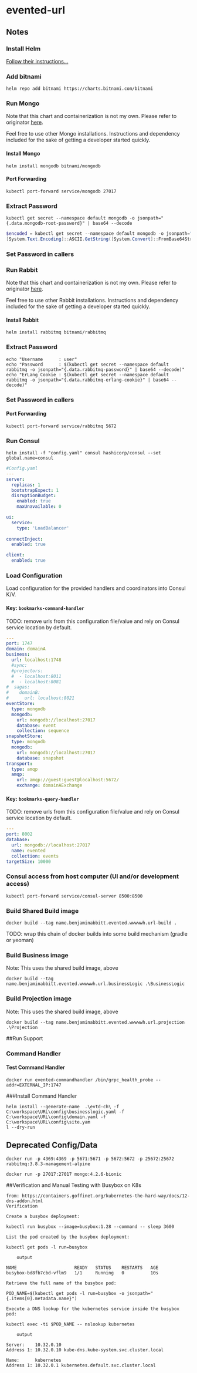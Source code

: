 # evented-url

## Notes
### Install Helm
[Follow their instructions...](https://helm.sh/docs/intro/install/)

### Add bitnami
```shell script
helm repo add bitnami https://charts.bitnami.com/bitnami
```

### Run Mongo

Note that this chart and containerization is not my own.  Please refer to originator [here](https://github.com/bitnami/charts/tree/master/bitnami/mongodb).

Feel free to use other Mongo installations.  Instructions and dependency included for the sake of getting a developer started quickly.


#### Install Mongo

```shell script
helm install mongodb bitnami/mongodb
```

#### Port Forwarding
```shell script
kubectl port-forward service/mongodb 27017
```

### Extract Password
```shell script
kubectl get secret --namespace default mongodb -o jsonpath="{.data.mongodb-root-password}" | base64 --decode
```

```powershell script
$encoded = kubectl get secret --namespace default mongodb -o jsonpath="{.data.mongodb-root-password}" 
[System.Text.Encoding]::ASCII.GetString([System.Convert]::FromBase64String($encoded));
```

### Set Password in callers


### Run Rabbit
Note that this chart and containerization is not my own.  Please refer to originator [here](https://github.com/bitnami/charts/tree/master/bitnami/rabbitmq).

Feel free to use other Rabbit installations.  Instructions and dependency included for the sake of getting a developer started quickly.

#### Install Rabbit
```shell script
helm install rabbitmq bitnami/rabbitmq
```

### Extract Password
```shell script
echo "Username      : user"
echo "Password      : $(kubectl get secret --namespace default rabbitmq -o jsonpath="{.data.rabbitmq-password}" | base64 --decode)"
echo "ErLang Cookie : $(kubectl get secret --namespace default rabbitmq -o jsonpath="{.data.rabbitmq-erlang-cookie}" | base64 --decode)"
```

### Set Password in callers

#### Port Forwarding
```shell script
kubectl port-forward service/rabbitmq 5672
```

### Run Consul 
```shell script
helm install -f "config.yaml" consul hashicorp/consul --set global.name=consul
```

```yaml
#Config.yaml
---
server:
  replicas: 1
  bootstrapExpect: 1
  disruptionBudget:
    enabled: true
    maxUnavailable: 0

ui:
  service:
    type: 'LoadBalancer'
    
connectInject:
  enabled: true

client:
  enabled: true
```

### Load Configuration
Load configuration for the provided handlers and coordinators into Consul K/V.
#### Key: `bookmarks-command-handler`
TODO: remove urls from this configuration file/value and rely on Consul service location by default.
```yaml
---
port: 1747
domain: domainA
business:
  url: localhost:1748
  #sync:
  #projectors:
  #  - localhost:8011
  #  - localhost:8081
#  sagas:
#    domainB:
#      url: localhost:8021
eventStore:
  type: mongodb
  mongodb:
    url: mongodb://localhost:27017
    database: event
    collection: sequence
snapshotStore:
  type: mongodb
  mongodb:
    url: mongodb://localhost:27017
    database: snapshot
transport:
  type: amqp
  amqp:
    url: amqp://guest:guest@localhost:5672/
    exchange: domainAExchange
```

#### Key: `bookmarks-query-handler`
TODO: remove urls from this configuration file/value and rely on Consul service location by default.
```yaml
---
port: 8002
database:
  url: mongodb://localhost:27017
  name: evented
  collection: events
targetSize: 10000
```

### Consul access from host computer (UI and/or development access)
```shell script
kubectl port-forward service/consul-server 8500:8500
```

### Build Shared Build image
```shell script
docker build --tag name.benjaminabbitt.evented.wwwwwh.url-build .
```
TODO: wrap this chain of docker builds into some build mechanism (gradle or yeoman)

### Build Business image
Note: This uses the shared build image, above
```shell script
docker build --tag name.benjaminabbitt.evented.wwwwwh.url.businessLogic .\BusinessLogic
```

### Build Projection image
Note: This uses the shared build image, above
```shell script
docker build --tag name.benjaminabbitt.evented.wwwwwh.url.projection .\Projection
```

##Run Support

### Command Handler

#### Test Command Handler
```shell script
docker run evented-commandhandler /bin/grpc_health_probe --addr=EXTERNAL_IP:1747
```

###Install Command Handler
```
helm install --generate-name  .\evtd-ch\ -f C:\workspace\URL\config\businesslogic.yaml -f C:\workspace\URL\config\domain.yaml -f C:\workspace\URL\config\site.yam
l --dry-run
```




## Deprecated Config/Data
```shell script
docker run -p 4369:4369 -p 5671:5671 -p 5672:5672 -p 25672:25672 rabbitmq:3.8.3-management-alpine
```
```shell script
docker run -p 27017:27017 mongo:4.2.6-bionic
```

##Verification and Manual Testing with Busybox on K8s
```
from: https://containers.goffinet.org/kubernetes-the-hard-way/docs/12-dns-addon.html
Verification

Create a busybox deployment:

kubectl run busybox --image=busybox:1.28 --command -- sleep 3600

List the pod created by the busybox deployment:

kubectl get pods -l run=busybox

    output

NAME                      READY   STATUS    RESTARTS   AGE
busybox-bd8fb7cbd-vflm9   1/1     Running   0          10s

Retrieve the full name of the busybox pod:

POD_NAME=$(kubectl get pods -l run=busybox -o jsonpath="{.items[0].metadata.name}")

Execute a DNS lookup for the kubernetes service inside the busybox pod:

kubectl exec -ti $POD_NAME -- nslookup kubernetes

    output

Server:    10.32.0.10
Address 1: 10.32.0.10 kube-dns.kube-system.svc.cluster.local

Name:      kubernetes
Address 1: 10.32.0.1 kubernetes.default.svc.cluster.local

```